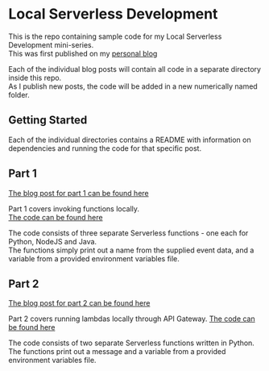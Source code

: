 # Local Serverless Development

This is the repo containing sample code for my Local Serverless Development mini-series.  
This was first published on my [personal blog](https://iamrufio.com)

Each of the individual blog posts will contain all code in a separate directory inside this repo.  
As I publish new posts, the code will be added in a new numerically named folder.

## Getting Started

Each of the individual directories contains a README with information on dependencies and running the code for that specific post.

## Part 1
[The blog post for part 1 can be found here](https://iamrufio.com/2018/03/19/local-serverless-development-part-1-invoking-lambdas-locally/)

Part 1 covers invoking functions locally.  
[The code can be found here](https://github.com/ianrufus/BlogPosts/tree/master/ServerlessMiniSeries/1)

The code consists of three separate Serverless functions - one each for Python, NodeJS and Java.  
The functions simply print out a name from the supplied event data, and a variable from a provided environment variables file.

## Part 2
[The blog post for part 2 can be found here](https://)

Part 2 covers running lambdas locally through API Gateway.
[The code can be found here](https://github.com/ianrufus/BlogPosts/tree/master/ServerlessMiniSeries/2)

The code consists of two separate Serverless functions written in Python.  
The functions print out a message and a variable from a provided environment variables file.